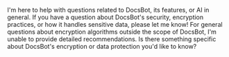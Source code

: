 I'm here to help with questions related to DocsBot, its features, or AI in general. If you have a question about DocsBot's security, encryption practices, or how it handles sensitive data, please let me know! For general questions about encryption algorithms outside the scope of DocsBot, I'm unable to provide detailed recommendations. Is there something specific about DocsBot's encryption or data protection you'd like to know?
